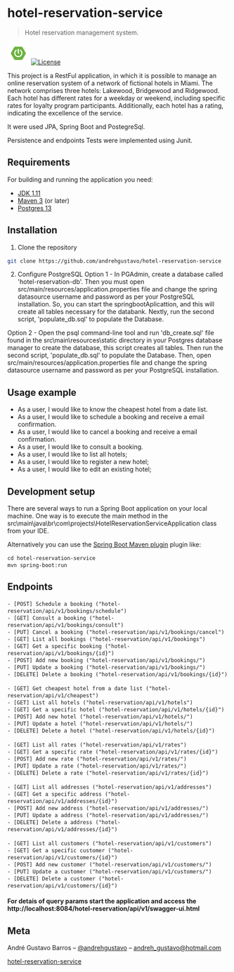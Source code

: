 # hotel-reservation-service
> Hotel reservation management system.

[![Spring-Boot Version](https://github.com/andrehgustavo/hotel-reservation-service/blob/main/src/main/resources/static/img/spring-boot-sm.png)][spring-boot-url]
[![License](http://img.shields.io/:license-apache-blue.svg)](http://www.apache.org/licenses/LICENSE-2.0.html)

This project is a RestFul application, in which it is possible to manage an online reservation system of a network of fictional hotels in Miami. The network comprises three hotels: Lakewood, Bridgewood and Ridgewood. Each hotel has different rates for a weekday or weekend, including specific rates for loyalty program participants. Additionally, each hotel has a rating, indicating the excellence of the service.

It were used JPA, Spring Boot and PostegreSql.

Persistence and endpoints Tests were implemented using Junit.


## Requirements
For building and running the application you need:

- [JDK 1.11](https://www.oracle.com/java/technologies/javase-downloads.html#JDK11)
- [Maven 3](https://maven.apache.org/) (or later)
- [Postgres 13](https://www.postgresql.org/about/news/postgresql-13-released-2077/)


## Installation

1. Clone the repository

```sh
git clone https://github.com/andrehgustavo/hotel-reservation-service
```

2. Configure PostgreSQL
Option 1 - In PGAdmin, create a database called 'hotel-reservation-db'. Then you must open src/main/resources/application.properties file and change the spring datasource username and password as per your PostgreSQL installation. So, you can start the springbootAplicattion, and this will create all tables necessary for the
databank. Nextly, run the second script, 'populate_db.sql' to populate the Database.

Option 2 - Open the psql command-line tool and run 'db_create.sql' file found in the src\main\resources\static directory in your Postgres database manager to create the database, this script creates all tables. Then run the second script, 'populate_db.sql' to populate the Database. Then, open src/main/resources/application.properties file and change the spring datasource username and password as per your PostgreSQL installation.

## Usage example

- As a user, I would like to know the cheapest hotel from a date list.
- As a user, I would like to schedule a booking and receive a email confirmation.
- As a user, I would like to cancel a booking and receive a email confirmation.
- As a user, I would like to consult a booking.
- As a user, I would like to list all hotels;
- As a user, I would like to register a new hotel;
- As a user, I would like to edit an existing hotel;

## Development setup


There are several ways to run a Spring Boot application on your local machine. One way is to execute the main method in the src\main\java\br\com\projects\HotelReservationServiceApplication class from your IDE.

Alternatively you can use the [Spring Boot Maven plugin](https://docs.spring.io/spring-boot/docs/current/reference/html/build-tool-plugins-maven-plugin.html) plugin like:

```shell
cd hotel-reservation-service
mvn spring-boot:run
```

## Endpoints
    - [POST] Schedule a booking ("hotel-reservation/api/v1/bookings/schedule")
    - [GET] Consult a booking ("hotel-reservation/api/v1/bookings/consult")
    - [PUT] Cancel a booking ("hotel-reservation/api/v1/bookings/cancel")
    - [GET] List all bookings ("hotel-reservation/api/v1/bookings")
    - [GET] Get a specific booking ("hotel-reservation/api/v1/bookings/{id}")
    - [POST] Add new booking ("hotel-reservation/api/v1/bookings/")
    - [PUT] Update a booking ("hotel-reservation/api/v1/bookings/")
    - [DELETE] Delete a booking ("hotel-reservation/api/v1/bookings/{id}")

    - [GET] Get cheapest hotel from a date list ("hotel-reservation/api/v1/cheapest")
    - [GET] List all hotels ("hotel-reservation/api/v1/hotels")
    - [GET] Get a specific hotel ("hotel-reservation/api/v1/hotels/{id}")
    - [POST] Add new hotel ("hotel-reservation/api/v1/hotels/")
    - [PUT] Update a hotel ("hotel-reservation/api/v1/hotels/")
    - [DELETE] Delete a hotel ("hotel-reservation/api/v1/hotels/{id}")

    - [GET] List all rates ("hotel-reservation/api/v1/rates")
    - [GET] Get a specific rate ("hotel-reservation/api/v1/rates/{id}")
    - [POST] Add new rate ("hotel-reservation/api/v1/rates/")
    - [PUT] Update a rate ("hotel-reservation/api/v1/rates/")
    - [DELETE] Delete a rate ("hotel-reservation/api/v1/rates/{id}")

    - [GET] List all addresses ("hotel-reservation/api/v1/addresses")
    - [GET] Get a specific address ("hotel-reservation/api/v1/addresses/{id}")
    - [POST] Add new address ("hotel-reservation/api/v1/addresses/")
    - [PUT] Update a address ("hotel-reservation/api/v1/addresses/")
    - [DELETE] Delete a address ("hotel-reservation/api/v1/addresses/{id}")

    - [GET] List all customers ("hotel-reservation/api/v1/customers")
    - [GET] Get a specific customer ("hotel-reservation/api/v1/customers/{id}")
    - [POST] Add new customer ("hotel-reservation/api/v1/customers/")
    - [PUT] Update a customer ("hotel-reservation/api/v1/customers/")
    - [DELETE] Delete a customer ("hotel-reservation/api/v1/customers/{id}")

#### For detais of query params start the application and access the http://localhost:8084/hotel-reservation/api/v1/swagger-ui.html

## Meta

André Gustavo Barros – [@andrehgustavo](https://www.linkedin.com/in/andr%C3%A9-gustavo-barros-457b9a43/) – andreh_gustavo@hotmail.com

[hotel-reservation-service](https://github.com/andrehgustavo/hotel-reservation-service)

<!-- Markdown link & img dfn's -->
[spring-boot-url]: https://ci.spring.io/teams/spring-boot/pipelines/spring-boot-2.4.x


